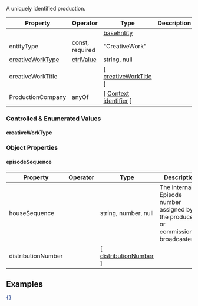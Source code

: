 A uniquely identified production.

| Property                              | Operator                       | Type                                                                           | Description |
| ------------------------------------- | ------------------------------ | ------------------------------------------------------------------------------ | ----------- |
|                                       |                                | [baseEntity](../core/baseEntity.md)                                            |             |
| entityType                            | const, required                | "CreativeWork"                                                                 |             |
| [creativeWorkType](#creativeWorkType) | [ctrlValue](#creativeWorkType) | string, null                                                                   |             |
| creativeWorkTitle                     |                                | [ [creativeWorkTitle](#creativeWorkTitle) ]                                    |             |
| ProductionCompany                     | anyOf                          | [ [Context](./Context.md) <br>[identifier](../Utility/Utility.md#identifier) ] |             |



### Controlled & Enumerated Values

#### creativeWorkType

### Object Properties
#### episodeSequence

| Property           | Operator | Type                                          | Description                                                                        |
| ------------------ | -------- | --------------------------------------------- | ---------------------------------------------------------------------------------- |
| houseSequence      |          | string, number, null                          | The internal Episode number assigned by the producer or commissioning broadcaster. |
| distributionNumber |          | [ [distributionNumber](#distributionNumber) ] |                                                                                    |

## Examples

```JSON
{}
```